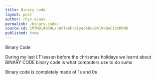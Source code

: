 ```yaml
---
title: Binary code
layout: post
author: rhys.evans
permalink: /binary-code/
source-id: 1MTMB1A0RHLxnBmTe6FtEIyqqAhcsBhlMaQeC12mRDMQ
published: true
---
```

Binary Code

During my last I.T lesson before the christmas holidays we learnt about BINARY CODE binary code is what computers use to do sums

Binary code is completely made of 1s and 0s

